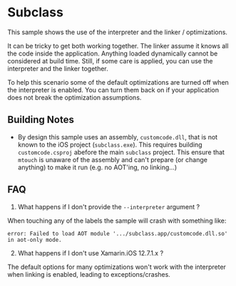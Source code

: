 # Subclass

This sample shows the use of the interpreter and the linker / optimizations.

It can be tricky to get both working together. The linker assume it knows all the code inside the application. Anything loaded dynamically cannot be considered at build time. Still, if some care is applied, you can use the interpreter and the linker together.

To help this scenario some of the default optimizations are turned off when the interpreter is enabled. You can turn them back on if your application does not break the optimization assumptions.

## Building Notes

* By design this sample uses an assembly, `customcode.dll`, that is not known to the iOS project (`subclass.exe`). This requires building `customcode.csproj` abefore the main `subclass` project. This ensure that `mtouch` is unaware of the assembly and can't prepare (or change anything) to make it run (e.g. no AOT'ing, no linking...)

## FAQ

1. What happens if I don't provide the `--interpreter` argument ?

When touching any of the labels the sample will crash with something like:
```
error: Failed to load AOT module '.../subclass.app/customcode.dll.so' in aot-only mode.
```

2. What happens if I don't use Xamarin.iOS 12.7.1.x ?

The default options for many optimizations won't work with the interpreter when linking is enabled, leading to exceptions/crashes.
